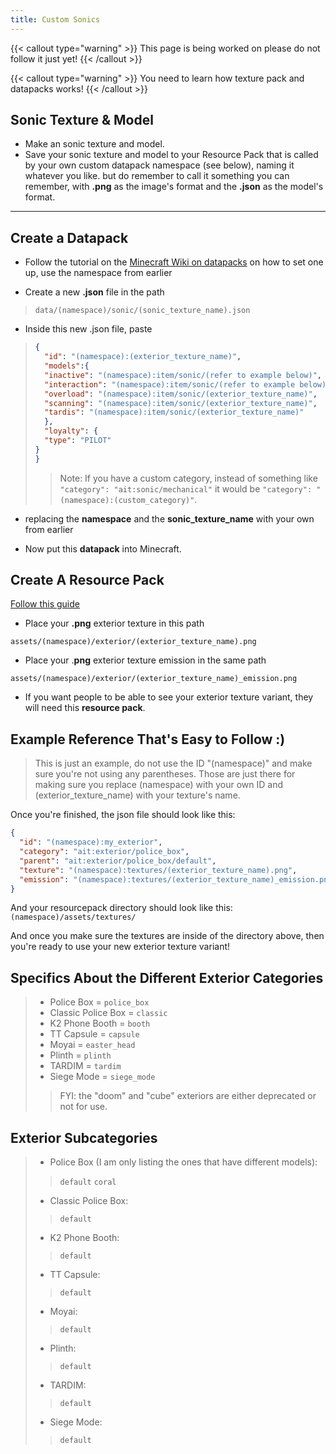 ```yaml
---
title: Custom Sonics
---
```


{{< callout type="warning" >}}
  This page is being worked on please do not follow it just yet!
{{< /callout >}}

{{< callout type="warning" >}}
  You need to learn how texture pack and datapacks works!
{{< /callout >}}

## Sonic Texture & Model
- Make an sonic texture and model.
- Save your sonic texture and model to your Resource Pack that is called by your own custom datapack namespace (see below), naming it whatever you like. but do remember to call it something you can remember, with **.png** as the image's format and the **.json** as the model's format.

---

## Create a Datapack
- Follow the tutorial on the [Minecraft Wiki on datapacks](https://minecraft.wiki/w/Data_pack) on how to set one up, use the namespace from earlier

- Create a new **.json** file in the path

> `data/(namespace)/sonic/(sonic_texture_name).json`

- Inside this new .json file, paste

> ```json
> {
>   "id": "(namespace):(exterior_texture_name)",
>   "models":{
>   "inactive": "(namespace):item/sonic/(refer to example below)",
>   "interaction": "(namespace):item/sonic/(refer to example below)",
>   "overload": "(namespace):item/sonic/(exterior_texture_name)",
>   "scanning": "(namespace):item/sonic/(exterior_texture_name)",
>   "tardis": "(namespace):item/sonic/(exterior_texture_name)"
>   },
>   "loyalty": {
>   "type": "PILOT"
> }
> }
> ```
>> Note: If you have a custom category, instead of something like `"category": "ait:sonic/mechanical"` it would be `"category": "(namespace):(custom_category)"`.

- replacing the **namespace** and the **sonic_texture_name** with your own from earlier

- Now put this **datapack** into Minecraft.

## Create A Resource Pack
[Follow this guide](https://minecraft.wiki/w/Tutorials/Creating_a_resource_pack)

- Place your **.png** exterior texture in this path

`assets/(namespace)/exterior/(exterior_texture_name).png`

- Place your .**png** exterior texture emission in the same path

`assets/(namespace)/exterior/(exterior_texture_name)_emission.png`

- If you want people to be able to see your exterior texture variant, they will need this **resource pack**.

## Example Reference That's Easy to Follow :)
> This is just an example, do not use the ID "(namespace)" and make sure you're not using any parentheses. Those are just there for making sure you replace (namespace) with your own ID and (exterior_texture_name) with your texture's name.


Once you're finished, the json file should look like this:
```json
{
  "id": "(namespace):my_exterior",
  "category": "ait:exterior/police_box",
  "parent": "ait:exterior/police_box/default",
  "texture": "(namespace):textures/(exterior_texture_name).png",
  "emission": "(namespace):textures/(exterior_texture_name)_emission.png"
}
```
And your resourcepack directory should look like this:
```(namespace)/assets/textures/```

And once you make sure the textures are inside of the directory above, then you're ready to use your new exterior texture variant!

## Specifics About the Different Exterior Categories
> - Police Box = `police_box`
> - Classic Police Box = `classic`
> - K2 Phone Booth = `booth`
> - TT Capsule = `capsule`
> - Moyai = `easter_head`
> - Plinth = `plinth`
> - TARDIM = `tardim`
> - Siege Mode = `siege_mode`
> > FYI: the "doom" and "cube" exteriors are either deprecated or not for use.

## Exterior Subcategories
> - Police Box (I am only listing the ones that have different models):
> > `default`
> > `coral`
> - Classic Police Box:
> > `default`
> - K2 Phone Booth:
> > `default`
> - TT Capsule:
> > `default`
> - Moyai:
> > `default`
> - Plinth:
> >`default`
> - TARDIM:
> > `default`
> - Siege Mode:
> > `default`